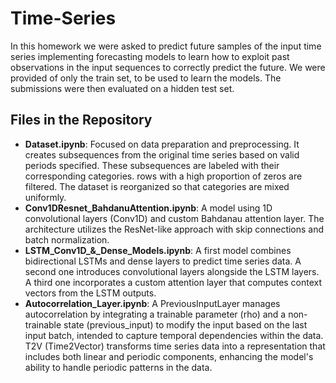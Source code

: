 # Time-Series

In this homework we were asked to predict future samples of the input time series implementing forecasting models to learn how to exploit past observations in the input sequences to correctly predict the future. We were provided of only the train set, to be used to learn the models. The submissions were then evaluated on a hidden test set.

## Files in the Repository

-  **Dataset.ipynb**: Focused on data preparation and preprocessing. It creates subsequences from the original time series based on valid periods specified. These subsequences are labeled with their corresponding categories. rows with a high proportion of zeros are filtered. The dataset is reorganized so that categories are mixed uniformly.
-  **Conv1DResnet_BahdanuAttention.ipynb**: A model using 1D convolutional layers (Conv1D) and custom Bahdanau attention layer. The architecture utilizes the ResNet-like approach with skip connections and batch normalization.
-  **LSTM_Conv1D_&_Dense_Models.ipynb**: A first model combines bidirectional LSTMs and dense layers to predict time series data. A second one introduces convolutional layers alongside the LSTM layers. A third one incorporates a custom attention layer that computes context vectors from the LSTM outputs.
-  **Autocorrelation_Layer.ipynb**: A PreviousInputLayer manages autocorrelation by integrating a trainable parameter (rho) and a non-trainable state (previous_input) to modify the input based on the last input batch, intended to capture temporal dependencies within the data. T2V (Time2Vector) transforms time series data into a representation that includes both linear and periodic components, enhancing the model's ability to handle periodic patterns in the data.
